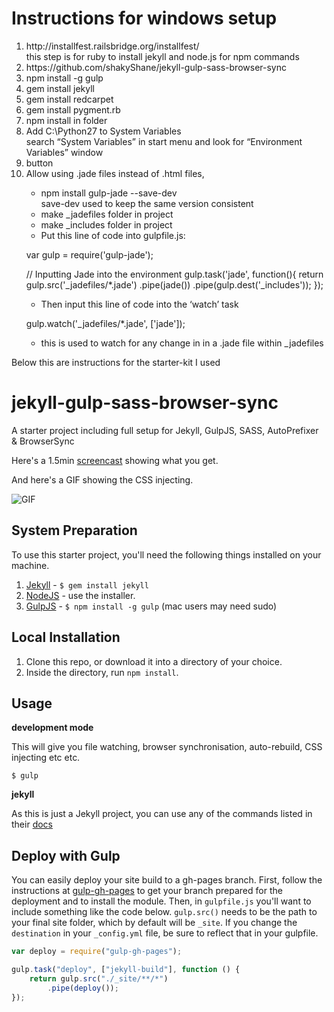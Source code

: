 Instructions for windows setup
==================================
<ol>
  <li>http://installfest.railsbridge.org/installfest/</li>
  this step is for ruby to install jekyll and node.js for npm commands</li>
  <li>https://github.com/shakyShane/jekyll-gulp-sass-browser-sync</li>
  <li>npm install -g gulp</li>
  <li>gem install jekyll</li>
  <li>gem install redcarpet</li>
  <li>gem install pygment.rb</li>
  <li>npm install in folder</li>
  <li>Add C:\Python27 to System Variables</li>
  search “System Variables” in start menu and look for “Environment Variables” window</li> <li>button</li>
  <li>Allow using .jade files instead of .html files,</li>
<ul>
  <li>npm install gulp-jade --save-dev</li>
  save-dev used to keep the same version consistent
  <li> make _jadefiles folder in project </li>
  <li> make _includes folder in project </li>
  <li>Put this line of code into gulpfile.js:</li>
</ul>

var gulp = require('gulp-jade');

// Inputting Jade into the environment
gulp.task('jade', function(){
  return gulp.src('_jadefiles/*.jade')
  .pipe(jade())
  .pipe(gulp.dest('_includes'));
});

<ul>
  <li>Then input this line of code into the ‘watch’ task</li>
</ul>

gulp.watch('_jadefiles/*.jade', ['jade']);

<ul>
<li>this is used to watch for any change in in a .jade file within _jadefiles</li>
</ul>
</ol>


Below this are instructions for the starter-kit I used

jekyll-gulp-sass-browser-sync
=============================

A starter project including full setup for Jekyll, GulpJS, SASS, AutoPrefixer &amp; BrowserSync

Here's a 1.5min [screencast](http://quick.as/pvrslgx) showing what you get.

And here's a GIF showing the CSS injecting.

![GIF](http://f.cl.ly/items/373y2E0e0i2p0E2O131g/test-gif.gif)

## System Preparation

To use this starter project, you'll need the following things installed on your machine.

1. [Jekyll](http://jekyllrb.com/) - `$ gem install jekyll`
2. [NodeJS](http://nodejs.org) - use the installer.
3. [GulpJS](https://github.com/gulpjs/gulp) - `$ npm install -g gulp` (mac users may need sudo)

## Local Installation

1. Clone this repo, or download it into a directory of your choice.
2. Inside the directory, run `npm install`.

## Usage

**development mode**

This will give you file watching, browser synchronisation, auto-rebuild, CSS injecting etc etc.

```shell
$ gulp
```

**jekyll**

As this is just a Jekyll project, you can use any of the commands listed in their [docs](http://jekyllrb.com/docs/usage/)

## Deploy with Gulp

You can easily deploy your site build to a gh-pages branch. First, follow the instructions at [gulp-gh-pages](https://github.com/rowoot/gulp-gh-pages) to get your branch prepared for the deployment and to install the module. Then, in `gulpfile.js` you'll want to include something like the code below. `gulp.src()` needs to be the path to your final site folder, which by default will be `_site`. If you change the `destination` in your `_config.yml` file, be sure to reflect that in your gulpfile.



```javascript
var deploy = require("gulp-gh-pages");

gulp.task("deploy", ["jekyll-build"], function () {
    return gulp.src("./_site/**/*")
        .pipe(deploy());
});
```
